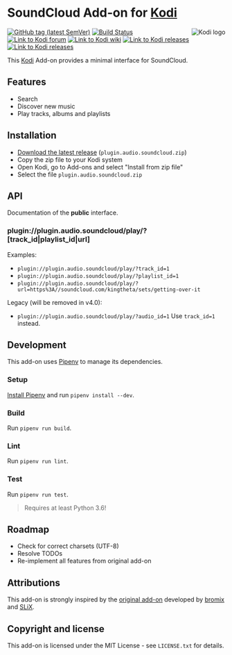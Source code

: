 # SoundCloud Add-on for [Kodi](https://github.com/xbmc/xbmc)

<img align="right" src="https://github.com/xbmc/xbmc/raw/master/addons/webinterface.default/icon-128.png" alt="Kodi logo">

[![GitHub tag (latest SemVer)](https://img.shields.io/github/tag/jaylinski/kodi-addon-soundcloud.svg)](https://github.com/jaylinski/kodi-addon-soundcloud/releases)
[![Build Status](https://travis-ci.com/jaylinski/kodi-addon-soundcloud.svg?branch=master)](https://travis-ci.com/jaylinski/kodi-addon-soundcloud)
[![Link to Kodi forum](https://img.shields.io/badge/Kodi-Forum-informational.svg)](https://forum.kodi.tv/showthread.php?tid=206635)
[![Link to Kodi wiki](https://img.shields.io/badge/Kodi-Wiki-informational.svg)](https://kodi.wiki/view/Add-on:SoundCloud)
[![Link to Kodi releases](https://img.shields.io/badge/Kodi-v18%20%22Leia%22-green.svg)](https://kodi.wiki/view/Releases)
[![Link to Kodi releases](https://img.shields.io/badge/Kodi-v17%20%22Krypton%22-green.svg)](https://kodi.wiki/view/Releases)

This [Kodi](https://github.com/xbmc/xbmc) Add-on provides a minimal interface for SoundCloud.

## Features

* Search
* Discover new music
* Play tracks, albums and playlists

## Installation

* [Download the latest release](https://github.com/jaylinski/kodi-addon-soundcloud/releases) (`plugin.audio.soundcloud.zip`)
* Copy the zip file to your Kodi system
* Open Kodi, go to Add-ons and select "Install from zip file"
* Select the file `plugin.audio.soundcloud.zip`

## API

Documentation of the **public** interface.

### plugin://plugin.audio.soundcloud/play/?[track_id|playlist_id|url]

Examples:

* `plugin://plugin.audio.soundcloud/play/?track_id=1`
* `plugin://plugin.audio.soundcloud/play/?playlist_id=1`
* `plugin://plugin.audio.soundcloud/play/?url=https%3A//soundcloud.com/kingtheta/sets/getting-over-it`

Legacy (will be removed in v4.0):

* `plugin://plugin.audio.soundcloud/play/?audio_id=1` Use `track_id=1` instead.

## Development

This add-on uses [Pipenv](https://pypi.org/project/pipenv/) to manage its dependencies.

### Setup

[Install Pipenv](https://pipenv.readthedocs.io/en/latest/install/#installing-pipenv) and run `pipenv install --dev`.

### Build

Run `pipenv run build`.

### Lint

Run `pipenv run lint`.

### Test

Run `pipenv run test`.

> Requires at least Python 3.6!

## Roadmap

* Check for correct charsets (UTF-8)
* Resolve TODOs
* Re-implement all features from original add-on

## Attributions

This add-on is strongly inspired by the [original add-on](https://github.com/SLiX69/plugin.audio.soundcloud)
developed by [bromix](https://kodi.tv/addon-author/bromix) and [SLiX](https://github.com/SLiX69).

## Copyright and license

This add-on is licensed under the MIT License - see `LICENSE.txt` for details.
